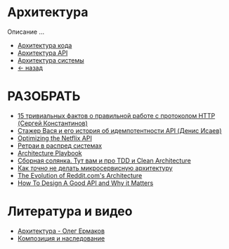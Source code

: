 # Архитектура
Описание ...

- [Архитектура кода](code/README.md)
- [Архитектура API](api/README.md)
- [Архитектура системы](system/README.md)
- [<- назад](../README.md)

# РАЗОБРАТЬ
- [15 тривиальных фактов о правильной работе с протоколом HTTP
(Сергей Константинов)](https://habr.com/ru/company/yandex/blog/265569/)
- [Стажер Вася и его история об идемпотентности API
(Денис Исаев)](https://habr.com/ru/company/yandex/blog/442762/)
- [Optimizing the Netflix API](https://netflixtechblog.com/optimizing-the-netflix-api-5c9ac715cf19)
- [Ретраи в распред системах](https://shubheksha.com/posts/2020/05/retries-in-distributed-systems-good-and-bad-parts/)
- [Architecture Playbook](https://nocomplexity.com/documents/arplaybook/index.html)
- [Сборная солянка. Тут вам и про TDD и Clean Architecture](https://threedots.tech/post/ddd-cqrs-clean-architecture-combined)
- [Как _точно_ не делать микросервисную архитектуру](https://www.youtube.com/watch?v=gfh-VCTwMw8)
- [The Evolution of Reddit.com's Architecture](https://www.youtube.com/watch?v=nUcO7n4hek4)
- [How To Design A Good API and Why it Matters](https://www.youtube.com/watch?v=aAb7hSCtvGw)


# Литература и видео
- [Архитектура - Олег Ермаков](https://www.youtube.com/watch?v=dH1_g8V5vQQ&list=PLQC2_0cDcSKBHamFYA6ncnc_fYuEQUy0s&index=6)
- [Композиция и наследование](https://en.wikipedia.org/wiki/Composition_over_inheritance)